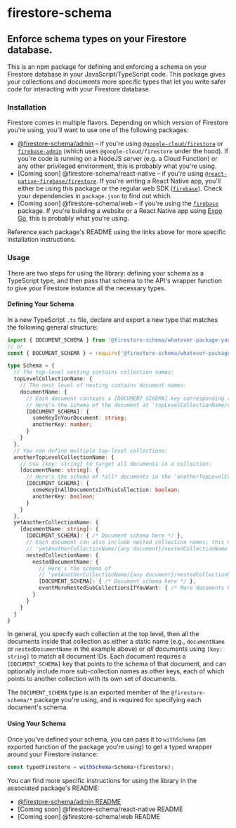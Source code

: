 # firestore-schema

## Enforce schema types on your Firestore database.

This is an npm package for defining and enforcing a schema on your Firestore
database in your JavaScript/TypeScript code. This package gives your collections
and documents more specific types that let you write safer code for interacting
with your Firestore database.

### Installation

Firestore comes in multiple flavors. Depending on which version of Firestore
you're using, you'll want to use one of the following packages:

- [@firestore-schema/admin](./tree/main/admin#readme) &ndash; if you're using
  [`@google-cloud/firestore`](https://www.npmjs.com/package/@google-cloud/firestore)
  or [`firebase-admin`](https://www.npmjs.com/package/firebase-admin) (which
  uses `@google-cloud/firestore` under the hood). If you're code is running on a
  NodeJS server (e.g. a Cloud Function) or any other privileged environment,
  this is probably what you're using.
- [Coming soon] @firestore-schema/react-native &ndash; if you're using
  [`@react-native-firebase/firestore`](https://www.npmjs.com/package/@react-native-firebase/firestore).
  If you're writing a React Native app, you'll either be using this package or
  the regular web SDK ([`firebase`](https://www.npmjs.com/package/firebase)).
  Check your dependencies in `package.json` to find out which.
- [Coming soon] @firestore-schema/web &ndash; if you're using the
  [`firebase`](https://www.npmjs.com/package/firebase) package. If you're
  building a website or a React Native app using [Expo
  Go](https://expo.dev/client), this is probably what you're using.

Reference each package's README using the links above for more specific
installation instructions.

### Usage

There are two steps for using the library: defining your schema as a TypeScript
type, and then pass that schema to the API's wrapper function to give your
Firestore instance all the necessary types.

#### Defining Your Schema

In a new TypeScript `.ts` file, declare and export a new type that matches the
following general structure:

```typescript
import { DOCUMENT_SCHEMA } from '@firestore-schema/whatever-package-you-installed';
// or
const { DOCUMENT_SCHEMA } = require('@firestore-schema/whatever-package-you-installed');

type Schema = {
  // The top-level nesting contains collection names:
  topLevelCollectionName: {
    // The nest level of nesting contains document names:
    documentName: {
      // Each document contains a [DOCUMENT_SCHEMA] key corresponding to the schema of that document.
      // Here's the schema of the document at 'topLevelCollectionName/documentName':
      [DOCUMENT_SCHEMA]: {
        someKeyInYourDocument: string;
        anotherKey: number;
      }
    }
  },
  // You can define multiple top-level collections:
  anotherTopLevelCollectionName: {
    // Use [key: string] to target all documents in a collection:
    [documentName: string]: {
      // Here's the schema of *all* documents in the 'anotherTopLevelCollectionName' collection:
      [DOCUMENT_SCHEMA]: {
        someKeyInAllDocumentsInThisCollection: boolean;
        anotherKey: boolean;
      }
    }
  },
  yetAnotherCollectionName: {
    [documentName: string]: {
      [DOCUMENT_SCHEMA]: { /* Document schema here */ },
      // Each document can also include nested collection names; this matches the sub-collection in
      // 'yetAnotherCollectionName/{any document}/nestedCollectionName'.
      nestedCollectionName: {
        nestedDocumentName: {
          // Here's the schema of
          // 'yetAnotherCollectionName/{any document}/nestedCollectionName/nestedDocumentName':
          [DOCUMENT_SCHEMA]: { /* Document schema here */ },
          eventMoreNestedSubCollectionsIfYouWant: { /* More documents here */ }
        }
      }
    }
  }
}
```

In general, you specify each collection at the top level, then all the documents
inside that collection as either a static name (e.g., `documentName` or
`nestedDocumentName` in the example above) or *all* documents using `[key:
string]` to match all document IDs. Each document requires a `[DOCUMENT_SCHEMA]`
key that points to the schema of that document, and can optionally include more
sub-collection names as other keys, each of which points to another collection
with its own set of documents.

The `DOCUMENT_SCHEMA` type is an exported member of the `@firestore-schema/*`
package you're using, and is required for specifying each document's schema.

#### Using Your Schema

Once you've defined your schema, you can pass it to `withSchema` (an exported
function of the package you're using) to get a typed wrapper around your
Firestore instance:

```typescript
const typedFirestore = withSchema<Schema>(firestore);
```

You can find more specific instructions for using the library in the associated
package's README:

- [@firestore-schema/admin README](./tree/main/admin#readme)
- [Coming soon] @firestore-schema/react-native README
- [Coming soon] @firestore-schema/web README
